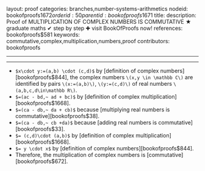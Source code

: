 layout: proof
categories: branches,number-systems-arithmetics
nodeid: bookofproofs$1672
orderid: 50
parentid: bookofproofs$1671
title: 
description: Proof of MULTIPLICATION OF COMPLEX NUMBERS IS COMMUTATIVE ★ graduate maths ✔ step by step ✚ visit BookOfProofs now!
references: bookofproofs$581
keywords: commutative,complex,multiplication,numbers,proof
contributors: bookofproofs

---


---

* `$x\cdot y:=(a,b) \cdot (c,d)$` by [definition of complex numbers][bookofproofs$844], the complex numbers `\(x,y \in \mathbb C\)` are identified by pairs `\(x:=(a,b)\)`, `\(y:=(c,d)\)` of real numbers `\(a,b,c,d\in\mathbb R\)`.
* `$=(ac - bd,~ ad + bc)$` by [definition of complex multiplication][bookofproofs$1668].
* `$=(ca - db,~ da + cb)$` because [multiplying real numbers is commutative][bookofproofs$38].
* `$=(ca - db,~ cb +da)$` because [adding real numbers is commutative][bookofproofs$33].
* `$= (c,d)\cdot (a,b)$`  by [definition of complex multiplication][bookofproofs$1668].
* `$= y \cdot x$`  by [definition of complex numbers][bookofproofs$844].
* Therefore, the multiplication of complex numbers is [commutative][bookofproofs$672].
